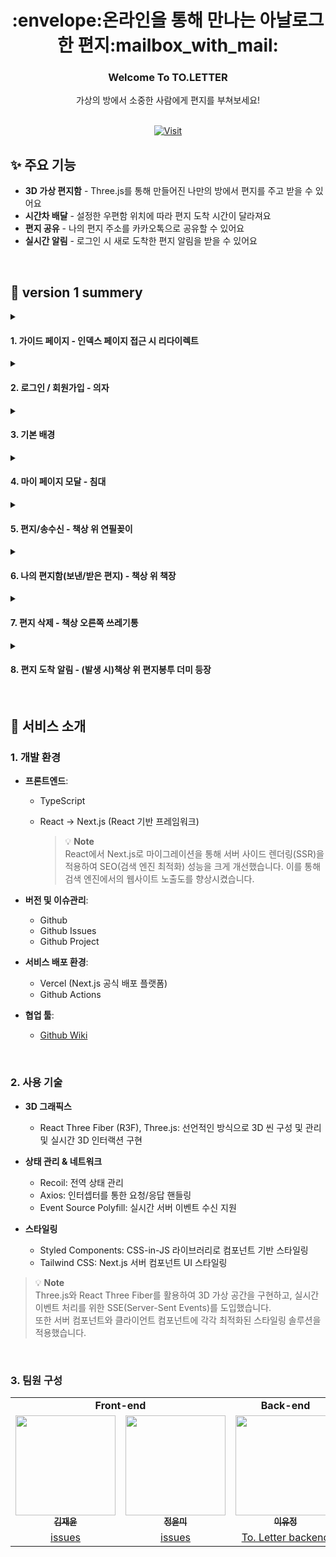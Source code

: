 <div align="center">
<h1> :envelope:온라인을 통해 만나는 아날로그한 편지:mailbox_with_mail: </h1>

<a href="https://www.toletter.co.kr" target="_blank" style="text-decoration: none; display:none"><img src="https://github.com/user-attachments/assets/14ffa9e7-3718-4af8-8935-d8ea6a63dcd0" alt="To.Letter Logo" width="600"></a>

  <h3>Welcome To TO.LETTER</h3>
  <div>가상의 방에서 소중한 사람에게 편지를 부쳐보세요!</div>
  <br/>
  
[![Visit](https://img.shields.io/badge/VISIT-TO.LETTER-FF4154?style=for-the-badge&logoColor=white)](https://www.toletter.co.kr)
</div>

## ✨ 주요 기능

- **3D 가상 편지함** - Three.js를 통해 만들어진 나만의 방에서 편지를 주고 받을 수 있어요
- **시간차 배달** - 설정한 우편함 위치에 따라 편지 도착 시간이 달라져요
- **편지 공유** - 나의 편지 주소를 카카오톡으로 공유할 수 있어요
- **실시간 알림** - 로그인 시 새로 도착한 편지 알림을 받을 수 있어요

<br/>

## :pushpin: version 1 summery
<details>
 <summary><h4>1. 가이드 페이지 - 인덱스 페이지 접근 시 리다이렉트</h4> </summary>
<table >
    <tr>
        <td ><img src="https://github.com/user-attachments/assets/74430186-5db8-4d5e-9d40-6aa842f7eadf" width="580"/></td>
        <td>• To.Letter를 이용하기 위한 <br/>&nbsp&nbsp안내사항 및 사용법 <br/><br/>• 모델 다운로드 완료 시<br/>&nbsp&nbspstart 버튼 활성화</td>
    </tr>
</table>
</details>

<details>
 <summary><h4>2. 로그인 / 회원가입 - 의자</h4></summary>
<table >
    <tr>
        <td><img src="https://github.com/user-attachments/assets/d108733e-9b9d-47a8-b190-0bcc18109ea3" width="400" height="272"></td>
        <td ><img src="https://github.com/user-attachments/assets/76ed7c00-b92b-4bb1-bbbe-a9da9076e355" width="320"> </td>
        <td><img src="https://github.com/user-attachments/assets/7ef5266b-c664-4768-9ce9-fe46518608b7" width="320"></td>
    </tr>
   <tr>
        <td>• 로그인 전 기본 화면 <br/>• 시점 이동 불가</td>
        <td>• (로컬)이메일 인증 미실시 계정<br/>&nbsp&nbsp&nbsp-> 이메일 인증 화면 이동<br/>• 비밀번호 변경 기능 지원</td>
        <td>• 로컬/카카오 회원가입 지원<br/>• 로컬 유저->이메일 인증<br/>• 주소 입력 기능</td>
    </tr>
</table>
</details>
  
<details>
 <summary><h4>3. 기본 배경</h4></summary>
<table >
    <tr>
        <td ><img src="https://github.com/user-attachments/assets/f9147aa3-f697-4c92-a7cc-0bdd8fc77963" width="620"/></td>
        <td>• 방(침대, 책상, 의자, 서랍, 캘린더, 벽걸이 랙, 창문, 커튼 등)<br/>• 야외 풍경(계절 별, 시간대 별, 날씨 별)</td>
    </tr>
</table>
</details>

<details>
 <summary><h4>4. 마이 페이지 모달 - 침대</h4> </summary>
<table >
    <tr>
        <td ><img src="https://github.com/user-attachments/assets/5339368d-9725-48a8-adb9-7c792c9630cb" width="248"/></td>
        <td ><img src="https://github.com/user-attachments/assets/3600498a-49d7-456c-86f7-5b9c3a8bfac1" width="248"/></td>
        <td ><img src="https://github.com/user-attachments/assets/710a87a5-60dd-4431-9dfd-b0fa78ab8177" width="248"/></td>
    </tr>
  <tr>
        <td>• 내 정보 확인 및 수정/로그아웃</td>
        <td>• 이메일 인증 후 비밀번호 변경</td>
        <td>• 비민번호 확인 후 회원 탈퇴</td>
    </tr>
</table>
</details>


<details>
 <summary><h4>5. 편지/송수신 - 책상 위 연필꽂이</h4> </summary>

<table >
    <tr>
        <td> 
          <img src="https://github.com/user-attachments/assets/911127e2-80eb-4d1f-97a4-18ee70037735" width="348"/>
          <br/><br/>
          <img src="https://github.com/user-attachments/assets/ccf6fccf-401c-42a3-8e10-be75b22f525b" width="348"/>
          <br/><br/>
          <img src="https://github.com/user-attachments/assets/2b6717ab-11a8-453f-9445-92bf641ac291" width="348"/>
        </td>
        <td>
          <img src="https://github.com/user-attachments/assets/7559388a-d6c6-4bdc-82b7-aac229cf8d56" width="348"/>
          <br/>
          <img src="https://github.com/user-attachments/assets/291ea84e-bfda-4a05-961a-9e970a950903" width="348"/>
          <br/>
          <img src="https://github.com/user-attachments/assets/7f4ad674-76b2-481b-bcd3-86d95e0f1983" width="348"/>
        </td>
    </tr>
    <tr>
        <td>• 수신자 존재 확인 <br/>• 편지 작성<br/>• 보낸 편지함 저장 여부 선택<br>• 설정 우편함 위치 기준 도착 시간 설정</td>
        <td>• 편지 주소 공유 기능<br/>• 카카오톡 공유- 닉네임 공유 기능 포함 <br/>• 페이스북, X, 링크 복사 붙여넣기 - 미리보기 이미지 첨부 </td>
    </tr>
</table>
</details>

<details>
 <summary><h4>6. 나의 편지함(보낸/받은 편지) - 책상 위 책장</h4> </summary>
<table >
    <tr>
        <td></td>
        <td>보낸, 받은 편지, 무한스크롤 적용</td>
    </tr>
</table>
</details>

<details>
 <summary><h4>7. 편지 삭제 - 책상 오른쪽 쓰레기통</h4> </summary>
<table >
  <tr>
        <td>개별 삭제</td>
        <td>목록 선택 삭제</td>
    </tr>
    <tr>
        <td> 개별 삭제</td>
        <td>목록 선택 삭제</td>
    </tr>
</table>
</details>

<details>
 <summary><h4>8. 편지 도착 알림 - (발생 시)책상 위 편지봉투 더미 등장</h4> </summary>
<table >
    <tr>
        <td >
          <img src="https://github.com/user-attachments/assets/4191709a-018a-466b-825b-f22df979b3af" width="496"/>
          <img src="https://github.com/user-attachments/assets/b8d9da52-390d-4333-b8e3-5cbc27c4ed7e" width="200"/>
        </td>
    </tr>
  <tr>
        <td>• 새로운 편지 알람</td>
    </tr>
</table>
</details>


<br/>

## :gift: 서비스 소개

### 1. 개발 환경

- **프론트엔드**: 
    + TypeScript
    + React → Next.js (React 기반 프레임워크) <br/>
    
         > 💡 **Note** <br/>
         > React에서 Next.js로 마이그레이션을 통해 서버 사이드 렌더링(SSR)을 적용하여 SEO(검색 엔진 최적화) 성능을 크게 개선했습니다. 이를 통해 검색 엔진에서의 웹사이트 노출도를 향상시켰습니다.
         
- **버전 및 이슈관리**: 
    - Github
    - Github Issues
    - Github Project
      
- **서비스 배포 환경**: 
    - Vercel (Next.js 공식 배포 플랫폼)
    - Github Actions
      
- **협업 툴**: 
    - [Github Wiki](https://github.com/To-Letter/To-Letter-front/wiki)


<br/>

### 2. 사용 기술


- **3D 그래픽스**
  - React Three Fiber (R3F), Three.js: 선언적인 방식으로 3D 씬 구성 및 관리 및 실시간 3D 인터랙션 구현

- **상태 관리 & 네트워크**
  - Recoil: 전역 상태 관리
  - Axios: 인터셉터를 통한 요청/응답 핸들링
  - Event Source Polyfill: 실시간 서버 이벤트 수신 지원

- **스타일링**
  - Styled Components: CSS-in-JS 라이브러리로 컴포넌트 기반 스타일링
  - Tailwind CSS: Next.js 서버 컴포넌트 UI 스타일링

> 💡 **Note** <br/>
> Three.js와 React Three Fiber를 활용하여 3D 가상 공간을 구현하고, 실시간 이벤트 처리를 위한 SSE(Server-Sent Events)를 도입했습니다. <br/> 또한 서버 컴포넌트와 클라이언트 컴포넌트에 각각 최적화된 스타일링 솔루션을 적용했습니다.

<br/>

### 3. 팀원 구성
<table>
  <tr>
    <td colspan="2" align="center"><strong>Front-end</strong></td>
    <td align="center"><strong>Back-end</strong></td>
  </tr>
  <tr>
    <td align="center">
      <a href="https://github.com/kimjeyoun">
        <img src="https://avatars.githubusercontent.com/u/63177849?v=4" width="160px;" alt=""/><br />
        <sub>
          <b>김재윤</b>
        </sub>
      </a><br />
    </td>
    <td align="center">
      <a href="https://github.com/JeongYunMi">
        <img src="https://avatars.githubusercontent.com/u/50102538?s=96&v=4" width="160px;" alt=""/><br />
        <sub>
          <b>정윤미</b>
        </sub>
      </a><br />
    </td>
    <td align="center">
      <a href="https://github.com/ovo1234">
        <img src="https://avatars.githubusercontent.com/u/79007447?v=4" width="160px;" alt=""/>
        <br />
        <sub>
          <b>이유정</b>
        </sub>
      </a><br />
    </td>
  </tr>
  <tr>
    <td rowspan="1" align="center">
      <a href="https://github.com/To-Letter/To-Letter-front/issues?q=is%3Aissue%20assignee%3Akimjeyoun" title="Code">issues</a>
    </td>
    <td rowspan="1" align="center">
      <a href="https://github.com/To-Letter/To-Letter-front/issues?q=is%3Aissue%20assignee%3AJeongYunMi%20" title="Code">issues</a>
    </td>
    <td rowspan="1" align="center">
      <a href="https://github.com/To-Letter/To-Letter-back" title="Code">To. Letter backend</a>
    </td>
  </tr>
</table>

<br/>

